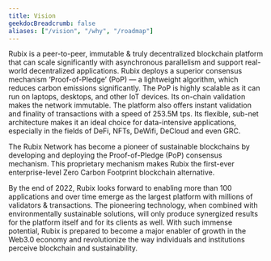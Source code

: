 ```yaml
---
title: Vision
geekdocBreadcrumb: false
aliases: ["/vision", "/why", "/roadmap"]
---
```


Rubix is a peer-to-peer, immutable & truly decentralized blockchain platform that can scale significantly with asynchronous parallelism and support real-world decentralized applications. Rubix deploys a superior consensus mechanism ‘Proof-of-Pledge’ (PoP) — a lightweight algorithm, which reduces carbon emissions significantly. The PoP is highly scalable as it can run on laptops, desktops, and other IoT devices. Its on-chain validation makes the network immutable. The platform also offers instant validation and finality of transactions with a speed of 253.5M tps. Its flexible, sub-net architecture makes it an ideal choice for data-intensive applications, especially in the fields of DeFi, NFTs, DeWifi, DeCloud and even GRC.

The Rubix Network has become a pioneer of sustainable blockchains by developing and deploying the Proof-of-Pledge (PoP) consensus mechanism. This proprietary mechanism makes Rubix the first-ever enterprise-level Zero Carbon Footprint blockchain alternative.

By the end of 2022, Rubix looks forward to enabling more than 100 applications and over time emerge as the largest platform with millions of validators & transactions. The pioneering technology, when combined with environmentally sustainable solutions, will only produce synergized results for the platform itself and for its clients as well. With such immense potential, Rubix is prepared to become a major enabler of growth in the Web3.0 economy and revolutionize the way individuals and institutions perceive blockchain and sustainability.
